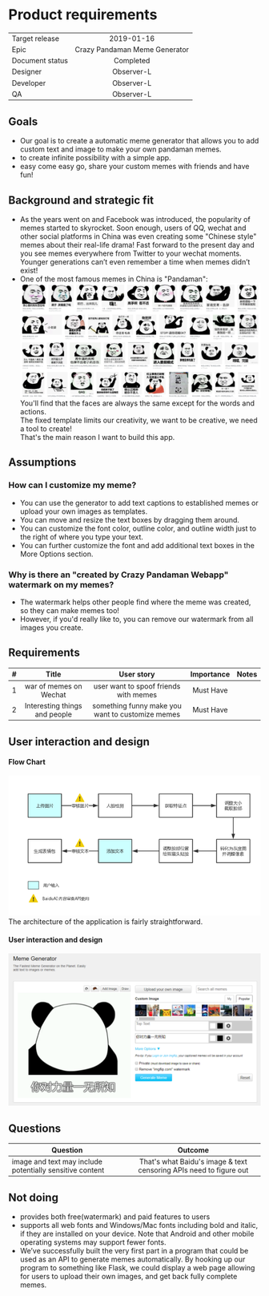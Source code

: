# Product requirements

|         |            |
| ------------- |:-------------:|
| Target release      | 2019-01-16 |
| Epic      |  Crazy Pandaman Meme Generator      |
| Document status | Completed      |
| Designer      | Observer-L |
| Developer      | Observer-L      |
| QA | Observer-L      |

## Goals
* Our goal is to create a automatic meme generator that allows you to add custom text and image to make your own pandaman memes.
* to create infinite possibility with a simple app.
* easy come easy go, share your custom memes with friends and have fun!

## Background and strategic fit
* As the years went on and Facebook was introduced, the popularity of memes started to skyrocket. Soon enough, users of QQ, wechat and other social platforms in China was even creating some "Chinese style" memes about their real-life drama! Fast forward to the present day and you see memes everywhere from Twitter to your wechat moments. Younger generations can’t even remember a time when memes didn’t exist! 
* One of the most famous memes in China is "Pandaman":
![examples](showcase/examples.png)  
You'll find that the faces are always the same except for the words and actions.  
The fixed template limits our creativity, we want to be creative, we need a tool to create!   
That's the main reason I want to build this app.

## Assumptions
### How can I customize my meme?
* You can use the generator to add text captions to established memes or upload your own images as templates.
* You can move and resize the text boxes by dragging them around.
* You can customize the font color, outline color, and outline width just to the right of where you type your text.
* You can further customize the font and add additional text boxes in the More Options section.
### Why is there an "created by Crazy Pandaman Webapp" watermark on my memes? 
* The watermark helps other people find where the meme was created, so they can make memes too! 
* However, if you'd really like to, you can remove our watermark from all images you create.


## Requirements
|    #     |    Title     |       User story     |      Importance     |      Notes     |
| ------------- |:-------------:|:-------------:|:-------------:|:-------------:|
| 1      |war of memes on Wechat    | user want to spoof friends with memes | Must Have |  |
| 2      |Interesting things and people     | something funny make you want to customize memes | Must Have |  |

## User interaction and design
#### Flow Chart
![showcase](showcase/flow.png)  
The architecture of the application is fairly straightforward.   

#### User interaction and design
![showcase](showcase/showcase2.png)

## Questions
|    Question     |       Outcome     |
| ------------- |:-------------:|
| image and text may include potentially sensitive content      |  That's what Baidu's image & text censoring APIs need to figure out   |


## Not doing
* provides both free(watermark) and paid features to users
* supports all web fonts and Windows/Mac fonts including bold and italic, if they are installed on your device. Note that Android and other mobile operating systems may support fewer fonts.
* We’ve successfully built the very first part in a program that could be used as an API to generate memes automatically.
By hooking up our program to something like Flask, we could display a web page allowing for users to upload their own images, and get back fully complete memes.  
